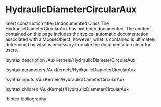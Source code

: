 <!-- MOOSE Documentation Stub: Remove this when content is added. -->

# HydraulicDiameterCircularAux

!alert construction title=Undocumented Class
The HydraulicDiameterCircularAux has not been documented. The content contained on this page includes the
typical automatic documentation associated with a MooseObject; however, what is contained is
ultimately determined by what is necessary to make the documentation clear for users.

!syntax description /AuxKernels/HydraulicDiameterCircularAux

!syntax parameters /AuxKernels/HydraulicDiameterCircularAux

!syntax inputs /AuxKernels/HydraulicDiameterCircularAux

!syntax children /AuxKernels/HydraulicDiameterCircularAux

!bibtex bibliography
